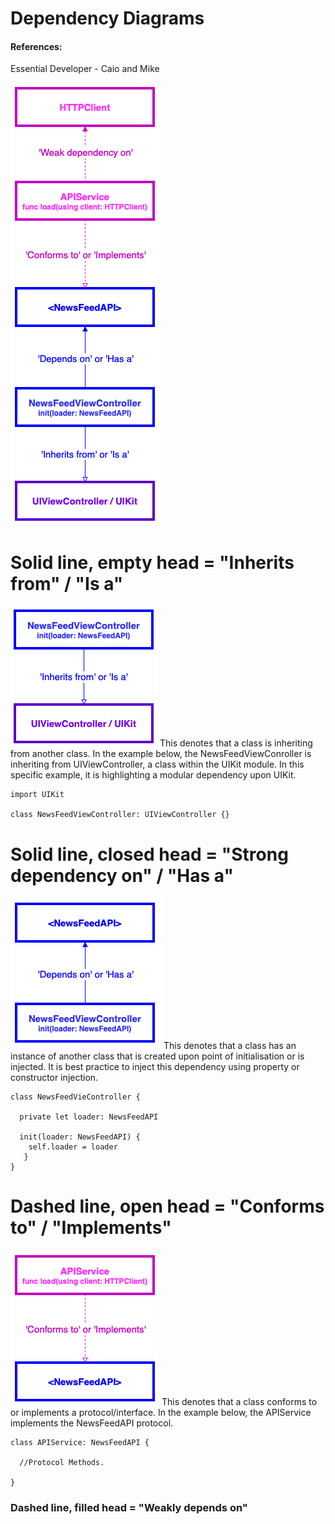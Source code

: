 # Dependency Diagrams
#### References:
Essential Developer - Caio and Mike

![Dependency Diagram](/DependencyDiagramExample.png)

# Solid line, empty head = "Inherits from" / "Is a"
![Inherits From](/InheritsFrom.png)
This denotes that a class is inheriting from another class. In the example below, the NewsFeedViewConroller is inheriting from UIViewController, a class within the UIKit module. In this specific example, it is highlighting a modular dependency upon UIKit.

```
import UIKit

class NewsFeedViewController: UIViewController {}
```

# Solid line, closed head = "Strong dependency on" / "Has a"
![Depends On](/DependsOn.png)
This denotes that a class has an instance of another class that is created upon point of initialisation or is injected. It is best practice to inject this dependency using property or constructor injection.

```
class NewsFeedVieController {

  private let loader: NewsFeedAPI
  
  init(loader: NewsFeedAPI) {
    self.loader = loader 
   }
}
```

# Dashed line, open head = "Conforms to" / "Implements"
![Depends On](/ConformsTo.png)
This denotes that a class conforms to or implements a protocol/interface. In the example below, the APIService implements the NewsFeedAPI protocol.
```
class APIService: NewsFeedAPI {

  //Protocol Methods.

}
```

### Dashed line, filled head = "Weakly depends on"



